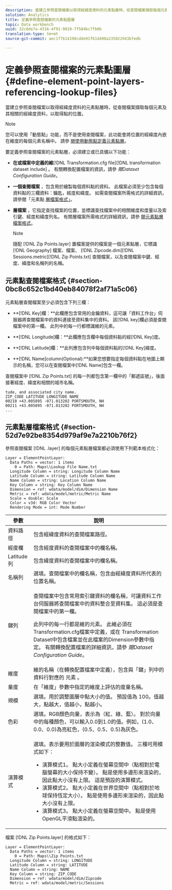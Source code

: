 ```yaml
---
description: 當建立參照查閱檔案以取得經緯度資料的元素點層時，從查閱檔案擷取每個元素及其相關的經緯度資料，以取得點的位置。
solution: Analytics
title: 定義參照查閱檔案的元素點圖層
topic: Data workbench
uuid: 32c8de7a-4316-4f91-9810-7f584bc7fb0b
translation-type: tm+mt
source-git-commit: aec1f7b14198cdde91f61d490a235022943bfedb

---
```



# 定義參照查閱檔案的元素點圖層{#define-element-point-layers-referencing-lookup-files}

當建立參照查閱檔案以取得經緯度資料的元素點層時，從查閱檔案擷取每個元素及其相關的經緯度資料，以取得點的位置。

>[!NOTE]
>
>您可以使用「動態點」功能，而不是使用查閱檔案，此功能會將位置的經緯度內嵌在維度的每個元素名稱中。 請參 [閱使用動態點定義元素點層](../../../../home/c-get-started/c-im-layers/c-elmt-pt-layers/c-elmt-pt-dyn-pts.md#concept-51adc5e1df8a48e7bd7a582967e4c512)。

要定義參照查閱檔案的元素點層，必須建立或已具備以下功能：

* **在或檔案中定義的維**[!DNL Transformation.cfg file][!DNL transformation dataset include] 。 有關轉換配置檔案的資訊，請參 *閱Dataset Configuration Guide*。

* **一個查閱檔案** ，包含用於繪製每個資料點的資料。 此檔案必須至少包含每個資料點的三欄資料：鑰匙，經度和緯度。 如需查閱檔案所需格式的詳細資訊，請參閱「元素點 [層檔案格式」](../../../../home/c-get-started/c-im-layers/c-elmt-pt-layers/c-elp-ref-lkup-files.md#section-52d7e92be8354d979af9e7a2210b76f2)。

* **層檔案** ，它指定查找檔案的位置，並標識查找檔案中的相關維度和度量以及索引鍵、經度和緯度列名。 有關層檔案所需格式的詳細資訊，請參 [閱元素點層檔案格式](../../../../home/c-get-started/c-im-layers/c-elmt-pt-layers/c-elp-ref-lkup-files.md#section-52d7e92be8354d979af9e7a2210b76f2)。

   >[!NOTE]
   >
   >隨配 [!DNL Zip Points.layer] 置檔案提供的檔案是一個元素點層，它標識 [!DNL Geography] 檔案、檔案、 [!DNL Zipcode.dim][!DNL Sessions.metric][!DNL Zip Points.txt] 查閱檔案，以及查閱檔案中鍵、經度、緯度和名稱列的名稱。

## 元素點查閱檔案格式 {#section-0bc8c652c1bd40eb84078f2af71a5c06}

元素點層查閱檔案至少必須包含下列三欄：

* **[!DNL Key]欄：**此欄應包含常用的金鑰資料，這可讓「資料工作台」伺服器將查閱檔案中的資料連接至資料集中的資料。 該[!DNL key]欄必須是查閱檔案中的第一欄。 此列中的每一行都標識維的元素。

* **[!DNL Longitude]欄：**此欄應包含欄中每個資料點的經[!DNL Key]度。

* **[!DNL Latitude]欄：**此列應包含列中每個資料點的[!DNL Key]緯度。

* **[!DNL Name]column(Optional):**如果您想要指定每個資料點在地圖上顯示的名稱，您可以在查閱檔案中[!DNL Name]包含一欄。

查閱檔案中 [!DNL Zip Points.txt] 的每一列都包含第一欄中的「郵遞區號」，後面接著經度、緯度和相關的城市名稱。

```
tude, and associated city name.
ZIP_CODE LATITUDE LONGITUDE NAME
00210 +43.005895 -071.013202 PORTSMOUTH, NH
00211 +43.005895 -071.013202 PORTSMOUTH, NH
...
```

## 元素點層檔案格式 {#section-52d7e92be8354d979af9e7a2210b76f2}

參照查閱檔案 [!DNL .layer] 的每個元素點層檔案都必須使用下列範本格式化：

```
Layer = ElementPointLayer:
  Data Paths = vector: 1 items
    0 = Path: Maps\\Lookup File Name.txt
  Longitude Column = string: Longitude Column Name
  Latitude Column = string: Latitude Column Name
  Name Column = string: Location Column Name
  Key Column = string: Key Column Name
  Dimension = ref: wdata/model/dim/Dimension Name
  Metric = ref: wdata/model/metric/Metric Name
  Scale = double: Scale
  Color = v3d: RGB Color Vector
  Rendering Mode = int: Mode Number
```

<table id="table_7287F8869DD04886BE1477CBB11EB796"> 
 <thead> 
  <tr> 
   <th colname="col1" class="entry"> 參數 </th> 
   <th colname="col2" class="entry"> 說明 </th> 
  </tr> 
 </thead>
 <tbody> 
  <tr> 
   <td colname="col1"> 資料路徑 </td> 
   <td colname="col2"> 包含經緯度資料的查閱檔案路徑。 </td> 
  </tr> 
  <tr> 
   <td colname="col1"> 經度欄 </td> 
   <td colname="col2"> 包含經度資料的查閱檔案中的欄名稱。 </td> 
  </tr> 
  <tr> 
   <td colname="col1"> Latitude列 </td> 
   <td colname="col2"> 包含緯度資料的查閱檔案中的欄名稱。 </td> 
  </tr> 
  <tr> 
   <td colname="col1"> 名稱列 </td> 
   <td colname="col2"> 選填。查閱檔案中的欄名稱，包含由經緯度資料所代表的位置名稱。 </td> 
  </tr> 
  <tr> 
   <td colname="col1"> 鍵列 </td> 
   <td colname="col2"> <p>查閱檔案中包含常用索引鍵資料的欄名稱，可讓資料工作台伺服器將查閱檔案中的資料整合至資料集。 這必須是查閱檔案中的第一欄。 </p> <p>此列中的每一行都是維的元素。 此維必須在 <span class="filepath"> Transformation.cfg檔案中定義，或在</span><span class="wintitle"></span> Transformation Dataset中包含檔案並在此檔案的Dimension參數中指定。 有關轉換配置檔案的詳細資訊，請參 <i>閱Dataset Configuration Guide</i>。 </p> </td> 
  </tr> 
  <tr> 
   <td colname="col1"> 維度 </td> 
   <td colname="col2">維的名稱（在轉換配置檔案中定義），包含與「鍵」列中的資料行對應的 <span class="wintitle"> 元素</span> 。 </td> 
  </tr> 
  <tr> 
   <td colname="col1"> 量度 </td> 
   <td colname="col2"> 在「維度」參數中指定的維度上評估的度量名稱。 </td> 
  </tr> 
  <tr> 
   <td colname="col1"> 規模 </td> 
   <td colname="col2"> 選填。用於調整圖層中點大小的值。 預設值為 100。值越大，點越大，值越小，點越小。 </td> 
  </tr> 
  <tr> 
   <td colname="col1"> 色彩 </td> 
   <td colname="col2"> 選填。RGB顏色向量，表示為（紅、綠、藍）。 對於向量中的每種顏色，可以輸入0.0到1.0的值。例如，(1.0、0.0、0.0)為亮紅色，(0.5、0.5、0.5)為灰色。 </td> 
  </tr> 
  <tr> 
   <td colname="col1"> 演算模式 </td> 
   <td colname="col2"> <p>選填。表示要用於圖層的渲染模式的整數值。 三種可用模式如下： 
     <ul id="ul_F15E43B3BFE54CDD8026837027E25819"> 
      <li id="li_5405D939540E4D0FA7828D2623D72C44">演算模式1。 點大小定義在螢幕空間中（點相對於電腦螢幕的大小保持不變）。 點是使用多邊形來渲染的，因此點大小沒有上限。 這是預設的演算模式。 </li> 
      <li id="li_61C5AA926777449E8804C7BCE9E46F9B">演算模式2。 點大小定義在世界空間中（點相對於地球保持恆定大小）。 點是使用多邊形來渲染的，因此點大小沒有上限。 </li> 
      <li id="li_C00527F959354D3BB7422EFFE1FB5135">演算模式3。 點大小定義在螢幕空間中。 點是使用OpenGL平滑點渲染的。 </li> 
     </ul> </p> </td> 
  </tr> 
 </tbody> 
</table>

檔案 [!DNL Zip Points.layer] 的格式如下：

```
Layer = ElementPointLayer:
  Data Paths = vector: 1 items
    0 = Path: Maps\\Zip Points.txt
  Longitude Column = string: LONGITUDE
  Latitude Column = string: LATITUDE
  Name Column = string: NAME
  Key Column = string: ZIP_CODE
  Dimension = ref: wdata/model/dim/Zipcode
  Metric = ref: wdata/model/metric/Sessions
```


